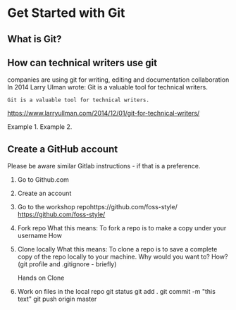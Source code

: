 
# Get Started with Git
## What is Git?


## How can technical writers use git
companies are using git for writing, editing and documentation collaboration
In 2014 Larry Ulman wrote:    Git is a valuable tool for technical writers.

    Git is a valuable tool for technical writers.
    
https://www.larryullman.com/2014/12/01/git-for-technical-writers/
 
 Example 1. 
 Example 2. 


## Create a GitHub account
Please be aware similar Gitlab instructions - if that is a preference.

1. Go to Github.com

2. Create an account

3. Go to the workshop repohttps://github.com/foss-style/
    https://github.com/foss-style/

4. Fork repo
   What this means: To fork a repo is to make a copy under your username
   How
   
5. Clone locally
   What this means: To clone a repo is to save a complete copy of the repo locally to your machine.
   Why would you want to?
   How?
   (git profile and .gitignore - briefly)
   
   Hands on Clone
     
   
   
   
   
6. Work on files in the local repo
   git status
   git add .
   git commit -m "this text"
   git push origin master
